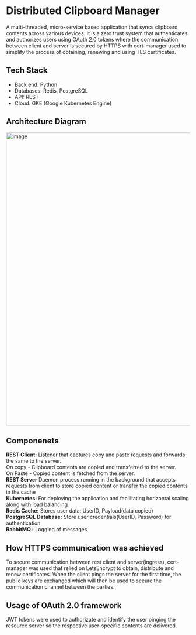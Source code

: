 # Distributed Clipboard Manager


A multi-threaded, micro-service based application that syncs clipboard contents across various devices. It is a zero trust system that authenticates and authorizes users using OAuth 2.0 tokens where the communication between client and server is secured by HTTPS with cert-manager used to simplify the process of obtaining, renewing and using TLS certificates.

## Tech Stack
- Back end: Python
- Databases: Redis, PostgreSQL
- API: REST
- Cloud: GKE (Google Kubernetes Engine)


## Architecture Diagram
<img width="800" alt="image" src="https://user-images.githubusercontent.com/29837264/177219032-f0124126-3d57-4ecd-a3ac-92febf79000e.png">


## Componenets

**REST Client:** Listener that captures copy and paste requests and forwards the same to the server. <br /> On copy - Clipboard contents are copied and transferred to the server. <br /> On Paste - Copied content is fetched from the server.<br />
**REST Server** Daemon process running in the background that accepts requests from client to store copied content or transfer the copied contents in the cache<br />
**Kubernetes:** For deploying the application and facilitating horizontal scaling along with load balancing <br />
**Redis Cache:** Stores user data: UserID, Payload(data copied) <br />
**PostgreSQL Database:** Store user credentials(UserID, Password) for authentication <br />
**RabbitMQ :** Logging of messages <br />

## How HTTPS communication was achieved
To secure communication between rest client and server(ingress), cert-manager was used that relied on LetsEncrypt to obtain, distribute and renew certificates. When the client pings the server for the first time, the public keys are exchanged which will then be used to secure the communication channel between the parties.

## Usage of OAuth 2.0 framework
JWT tokens were used to authorizate and identify the user pinging the resource server so the respective user-specific contents are delivered.

